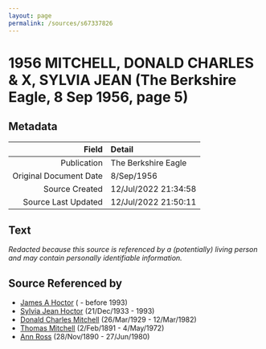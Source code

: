 ```yaml
---
layout: page
permalink: /sources/s67337826
---
```


# 1956 MITCHELL, DONALD CHARLES & X, SYLVIA JEAN (The Berkshire Eagle, 8 Sep 1956, page 5)

## Metadata

Field | Detail
---:|:---
Publication | The Berkshire Eagle
Original Document Date | 8/Sep/1956
Source Created | 12/Jul/2022 21:34:58
Source Last Updated | 12/Jul/2022 21:50:11

## Text

_Redacted because this source is referenced by a (potentially) living person and may contain personally identifiable information._

## Source Referenced by

* [James A Hoctor](../people/@72154199@-james-a-hoctor-b-d1993.md) ( - before 1993)
* [Sylvia Jean Hoctor](../people/@29702140@-sylvia-jean-hoctor-b1933-12-21-d1993.md) (21/Dec/1933 - 1993)
* [Donald Charles Mitchell](../people/@49269448@-donald-charles-mitchell-b1929-3-26-d1982-3-12.md) (26/Mar/1929 - 12/Mar/1982)
* [Thomas Mitchell](../people/@65815518@-thomas-mitchell-b1891-2-2-d1972-5-4.md) (2/Feb/1891 - 4/May/1972)
* [Ann Ross](../people/@52613824@-ann-ross-b1890-11-28-d1980-6-27.md) (28/Nov/1890 - 27/Jun/1980)
